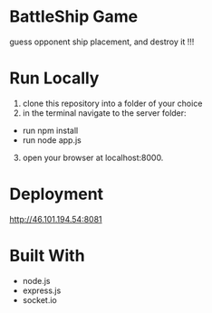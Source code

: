 # BattleShip Game
guess opponent ship placement, and destroy it !!!

# Run Locally
1. clone this repository into a folder of your choice 
2. in the terminal navigate to the server folder:
  * run npm install 
  * run node app.js
  3. open your browser at localhost:8000.

# Deployment
http://46.101.194.54:8081

# Built With
* node.js
* express.js
* socket.io
